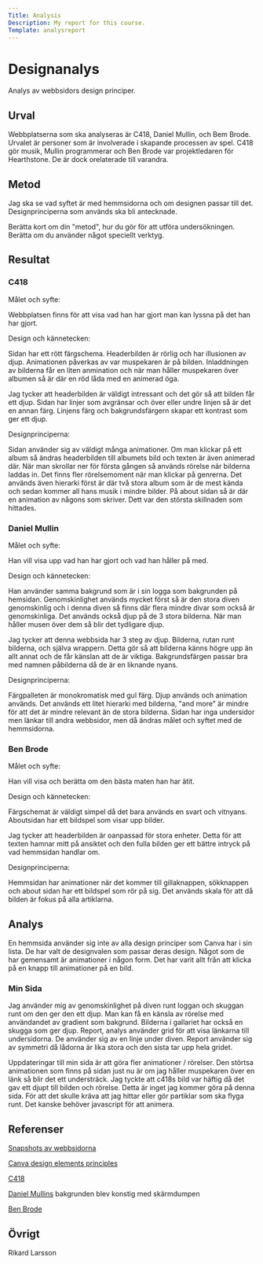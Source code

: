```yaml
---
Title: Analysis 
Description: My report for this course.
Template: analysreport
---
```

Designanalys
=======================

Analys av webbsidors design principer. 

Urval
-----------------------

Webbplatserna som ska analyseras är C418, Daniel Mullin, och Bem Brode. Urvalet är personer som är involverade i skapande processen av spel. C418 gör musik, Mullin programmerar och Ben Brode var projektledaren för Hearthstone. De är dock orelaterade till varandra. 

Metod
-----------------------

Jag ska se vad syftet är med hemmsidorna och om designen passar till det. Designprinciperna som används ska bli antecknade. 

Berätta kort om din "metod", hur du gör för att utföra undersökningen. Berätta om du använder något speciellt verktyg.

Resultat
-----------------------

<h3>C418</h3>
Målet och syfte:

Webbplatsen finns för att visa vad han har gjort man kan lyssna på det han har gjort. 

Design och kännetecken:

Sidan har ett rött färgschema. Headerbilden är rörlig och har illusionen av djup. Animationen påverkas av var muspekaren är på bilden. Inladdningen av bilderna får en liten anmination och när man håller muspekaren över albumen så är där en röd låda med en animerad öga. 

Jag tycker att headerbilden är väldigt intressant och det gör så att bilden får ett djup. Sidan har linjer som avgränsar och över eller undre linjen så är det en annan färg. Linjens färg och bakgrundsfärgern skapar ett kontrast som ger ett djup.

Designprinciperna:

Sidan använder sig av väldigt många animationer. Om man klickar på ett album så ändras headerbilden till albumets bild och texten är även animerad där. När man skrollar ner för första gången så används rörelse när bilderna laddas in. Det finns fler rörelsemoment när man klickar på genrerna. Det används även hierarki först är där två stora album som är de mest kända och sedan kommer all hans musik i mindre bilder. På about sidan så är där en animation av någons som skriver. Dett var den största skillnaden som hittades.


<h3>Daniel Mullin</h3>
Målet och syfte:

Han vill visa upp vad han har gjort och vad han håller på med. 

Design och kännetecken:

Han använder samma bakgrund som är i sin logga som bakgrunden på hemsidan. Genomskinlighet används mycket först så är den stora diven genomskinlig och i denna diven så finns där flera mindre divar som också är genomskinliga. Det används också djup på de 3 stora bilderna. När man håller musen över dem så blir det tydligare djup. 

Jag tycker att denna webbsida har 3 steg av djup. Bilderna, rutan runt bilderna, och själva wrappern. Detta gör så att bilderna känns högre upp än allt annat och de får känslan att de är viktiga. Bakgrundsfärgen passar bra med namnen påbilderna då de är en liknande nyans. 

Designprinciperna:

Färgpalleten är monokromatisk med gul färg. Djup används och animation används. Det används ett litet hierarki med bilderna, "and more" är mindre för att det är mindre relevant än de stora bilderna. Sidan har inga undersidor men länkar till andra webbsidor, men då ändras målet och syftet med de hemmsidorna. 


<h3>Ben Brode</h3>
Målet och syfte:

Han vill visa och berätta om den bästa maten han har ätit.

Design och kännetecken:

Färgschemat är väldigt simpel då det bara används en svart och vitnyans. Aboutsidan har ett bildspel som visar upp bilder. 

Jag tycker att headerbilden är oanpassad för stora enheter. Detta för att texten hamnar mitt på ansiktet och den fulla bilden ger ett bättre intryck på vad hemmsidan handlar om. 

Designprinciperna:

Hemmsidan har animationer när det kommer till gillaknappen, sökknappen och about sidan har ett bildspel som rör på sig. Det används skala för att då bilden är fokus på alla artiklarna.


Analys
-----------------------

En hemmsida använder sig inte av alla design principer som Canva har i sin lista. De har valt de designvalen som passar deras design. Något som de har gemensamt är animationer i någon form. Det har varit allt från att klicka på en knapp till animationer på en bild. 


<h3>Min Sida</h3>


Jag använder mig av genomskinlighet på diven runt loggan och skuggan runt om den ger den ett djup. Man kan få en känsla av rörelse med användandet av gradient som bakgrund. Bilderna i gallariet har också en skugga som ger djup. Report, analys använder grid för att visa länkarna till undersidorna. De använder sig av en linje under diven. Report använder sig av symmetri då lådorna är lika stora och den sista tar upp hela gridet. 

Uppdateringar till min sida är att göra fler animationer / rörelser. Den störtsa animationen som finns på sidan just nu är om jag håller muspekaren över en länk så blir det ett understräck. Jag tyckte att c418s bild var häftig då det gav ett djupt till bilden och rörelse. Detta är inget jag kommer göra på denna sida. För att det skulle kräva att jag hittar eller gör partiklar som ska flyga runt. Det kanske behöver javascript för att animera. 



Referenser
-----------------------

[Snapshots av webbsidorna](snapshot)

[Canva design elements principles](https://www.canva.com/learn/design-elements-principles/)

[C418](https://c418.org/)

[Daniel Mullins](https://www.danielmullinsgames.com/) bakgrunden blev konstig med skärmdumpen

[Ben Brode](https://www.brodesbest.com/)


Övrigt
-----------------------

Rikard Larsson
